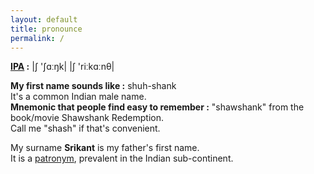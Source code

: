 ```yaml
---
layout: default
title: pronounce
permalink: /
---
```

<p>
<a target="_blank" href="https://en.wikipedia.org/wiki/Help:IPA/English"><b>IPA</a> :</b> |ʃ&nbsp;'ʃɑːŋk| |ʃ&nbsp;'riːkɑːnθ| 
<p>

<p>
<b>My first name sounds like :</b> shuh-shank <br/>
It's a common Indian male name. <br/>
<b> Mnemonic that people find easy to remember :</b> "shawshank" from the book/movie Shawshank Redemption.<br/>
Call me "shash" if that's convenient.
</p>


<p>
My surname <b>Srikant</b> is my father's first name.
<br/>
It is a <a target="_blank" href="https://en.wikipedia.org/wiki/Patronymic#India">patronym</a>, prevalent in the Indian sub-continent.
</p>